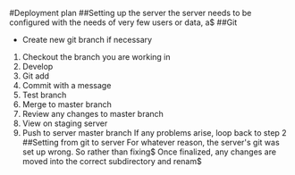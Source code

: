 #Deployment plan
##Setting up the server
the server needs to be configured with the needs of very few users or data, a$
##Git
+ Create new git branch if necessary
1. Checkout the branch you are working in
2. Develop
3. Git add
4. Commit with a message
5. Test branch
6. Merge to master branch
7. Review any changes to master branch
8. View on staging server
9. Push to server master branch
If any problems arise, loop back to step 2
##Setting from git to server
For whatever reason, the server's git was set up wrong. So rather than fixing$
Once finalized, any changes are moved into the correct subdirectory and renam$


